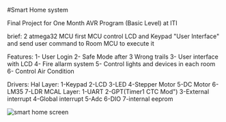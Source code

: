  #Smart Home system
 
Final Project for One Month AVR Program (Basic Level) at ITI
 
brief:
2 atmega32 MCU  first MCU control LCD and Keypad "User Interface" and send user command to Room MCU to execute it 

Features:
1- User Login
2- Safe Mode after 3 Wrong trails
3- User interface with LCD
4- Fire allarm system 
5- Control lights and devices in each room
6- Control Air Condition

Drivers:
Hal Layer:
1-Keypad 2-LCD 3-LED 4-Stepper Motor 5-DC Motor 6-LM35 7-LDR
MCAL Layer:
1-UART 2-GPT(Timer1 CTC Mod") 3-External interrupt 4-Global interrupt 5-Adc 6-DIO
7-internal eeprom    







![smart home screen](https://github.com/Youssef-Khogaly/Smart_Home_iti/assets/99622617/a52dcf31-2718-479d-95ec-1f8d8da0f387)
